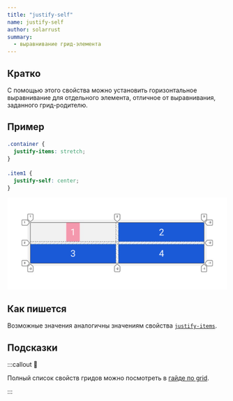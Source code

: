 ```yaml
---
title: "justify-self"
name: justify-self
author: solarrust
summary:
  - выравнивание грид-элемента
---
```


## Кратко

С помощью этого свойства можно установить горизонтальное выравнивание для отдельного элемента, отличное от выравнивания, заданного грид-родителю.

## Пример

```css
.container {
  justify-items: stretch;
}

.item1 {
  justify-self: center;
}
```

![Пример реализации свойства justify-self](images/grid_26.png)

## Как пишется

Возможные значения аналогичны значениям свойства [`justify-items`](/css/doka/justify-items).

## Подсказки

:::callout 📝

Полный список свойств гридов можно посмотреть в [гайде по grid](/css/long/grid-guide/).

:::
